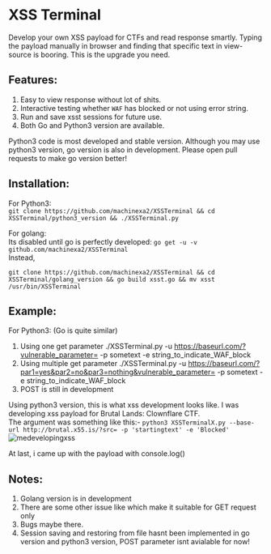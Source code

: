 # XSS Terminal
Develop your own XSS payload for CTFs and read response smartly. Typing the payload manually in browser and finding that specific text in view-source is booring. This is the upgrade you need.

## Features:
1. Easy to view response without lot of shits.
2. Interactive testing whether `WAF` has blocked or not using error string.
3. Run and save xsst sessions for future use.
4. Both Go and Python3 version are available.

Python3 code is most developed and stable version. Although you may use python3 version, go version is also in development. Please open pull requests to make go version better!

## Installation:
For Python3:  
`git clone https://github.com/machinexa2/XSSTerminal && cd XSSTerminal/python3_version && ./XSSTerminal.py`

For golang:  
Its disabled until go is perfectly developed: `go get -u -v github.com/machinexa2/XSSTerminal`  
Instead,  

`git clone https://github.com/machinexa2/XSSTerminal && cd XSSTerminal/golang_version && go build xsst.go && mv xsst /usr/bin/XSSTerminal`

## Example:
For Python3: (Go is quite similar)
1. Using one get parameter
./XSSTerminal.py -u https://baseurl.com/?vulnerable_parameter= -p sometext -e string_to_indicate_WAF_block
2. Using multiple get parameter
./XSSTerminal.py -u https://baseurl.com/?par1=yes&par2=no&par3=nothing&vulnerable_parameter= -p sometext -e string_to_indicate_WAF_block
3. POST is still in development

Using python3 version, this is what xss development looks like. I was developing xss payload for Brutal Lands: Clownflare CTF.  
The argument was something like this:- `python3 XSSTerminalX.py --base-url http://brutal.x55.is/?src= -p 'startingtext' -e 'Blocked'`
![medevelopingxss](https://cdn.discordapp.com/attachments/741721459520438396/751493373587750962/unknown.png)  

At last, i came up with the payload with console.log()

## Notes:
1. Golang version is in development
2. There are some other issue like which make it suitable for GET request only
3. Bugs maybe there.
4. Session saving and restoring from file hasnt been implemented in go version and python3 version, POST parameter isnt avialable for now!

